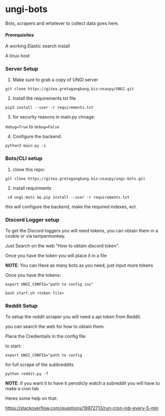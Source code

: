 # ungi-bots

Bots, scrapers and whatever to collect data goes here.

#### Prerequisites
A working Elastic search install

A linux host


###  Server Setup

1. Make sure to grab a copy of UNGI server

`git clone https://gitea.gretagangbang.biz:nsaspy/UNGI.git`

2. Install the requirements.txt file

`pip3 install --user -r requirements.txt`

3. for security reasons in main.py chnage:

`debug=True` to `debug=False`

4. Configure the backend:

`python3 main.py -i`


### Bots/CLI setup

1. clone this repo:

`git clone https://gitea.gretagangbang.biz:nsaspy/ungi-bots.git`

2. install requirments

` cd ungi-bots && pip install --user -r requirements.txt`

this will configure the backend, make the required indexes, ect.

### Discord Logger setup
To get the Discord loggers you will need tokens, you can obtain
them in a cookie or via tampermonkey. 

Just Search on the web 
"How to obtain discord token". 

Once you have the token you will place it in a file

**NOTE**: You can Have as many bots as you need, just input more tokens


Once you have the tokens: 

`export UNGI_CONFIG="path to config ini"`

`bash start.sh <token file>`


### Reddit Setup

To setup the reddit scraper you will need a api token from Reddit. 

you can search the web for how to obtain them.

Place the Credientails in the config file

to start:

`export UNGI_CONFIG="path to config`

for full scrape of the subbreddits

`python reddit.py -f`

**NOTE**: if you want it to have it perodicly watch a subreddit you will have to make a cron tab

Heres some help on that:

https://stackoverflow.com/questions/19972713/run-cron-job-every-5-min
